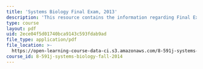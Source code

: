 ```yaml
---
title: 'Systems Biology Final Exam, 2013'
description: 'This resource contains the information regarding Final Exam, 2013.'
type: course
layout: pdf
uid: 2ece04f5d01740bca9143c593fdab9ad
file_type: application/pdf
file_location: >-
  https://open-learning-course-data-ci.s3.amazonaws.com/8-591j-systems-biology-fall-2014/2ece04f5d01740bca9143c593fdab9ad_MIT8_591JF14_FinalExam_2013.pdf
course_id: 8-591j-systems-biology-fall-2014
---
```

